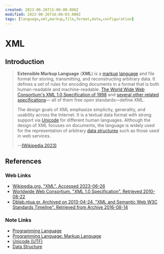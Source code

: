 ```yaml
---
created: 2023-06-26T15:06:00.896Z
modified: 2023-06-26T16:06:03.000Z
tags: [language,xml,markup,file,format,data,configuration]
---
```

# XML

## Introduction

>**Extensible Markup Language** (**XML**) is a [markup][-lang-mark] [language][-lang]
>and file format for storing, transmitting, and reconstructing arbitrary data.
>It defines a set of rules for encoding documents in a format that
>is both human-readable and machine-readable.
>[The World Wide Web Consortium's XML 1.0 Specification of 1998][w3-xml-1-0-spec]
>and [several other related specifications][w3c-xml-stds]—
>all of them free open standards—define XML.
>
>The design goals of XML emphasize simplicity, generality,
>and usability across the Internet.
>It is a textual data format with strong support via [Unicode][-utf] for
>different human languages.
>Although the design of XML focuses on documents,
>the language is widely used for the representation of
>arbitrary [data structures][-ds] such as those used in web services.
>
>--[(Wikipedia 2023)][wiki-xml]

## References

### Web Links

* [Wikipedia.org. "XML". Accessed 2023-06-26][wiki-xml]
* [Worldwide Web Consortium. "XML 1.0 Specification". Retrieved 2010-08-22][w3-xml-1-0-spec]
* [Dblab.ntua.gr. Archived on 2013-04-24. "XML and Semantic Web W3C Standards Timeline". Retrieved from Archive 2016-08-14][w3c-xml-stds]

<!-- Hidden References -->
[wiki-xml]: https://en.wikipedia.org/wiki/XML "Wikipedia.org. XML"
[w3-xml-1-0-spec]: http://www.w3.org/TR/REC-xml "W3C XML 1.0 Specification"
[w3c-xml-stds]: https://web.archive.org/web/20130424125723/http://www.dblab.ntua.gr/~bikakis/XML%20and%20Semantic%20Web%20W3C%20Standards%20Timeline-History.pdf "W3C XML Specifications Timeline"

### Note Links

* [Programming Language][-lang]
* [Programming Language: Markup Language][-lang-mark]
* [Unicode (UTF)][-utf]
* [Data Structure][-ds]

<!-- Hidden References -->
[-lang]: ./programming-language.md "Programming Language"
[-lang-mark]: ./programming-language.md#markup-languages "Programming Language: Markup Language"
[-utf]: unicode.md "Unicode (UTF)"
[-ds]: data-structure.md "Data Structure"
